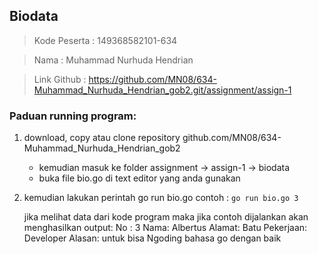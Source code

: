 ## Biodata 
> Kode Peserta	: 149368582101-634

> Nama   : Muhammad Nurhuda Hendrian

> Link Github  : <https://github.com/MN08/634-Muhammad_Nurhuda_Hendrian_gob2.git/assignment/assign-1>

### Paduan running program: 
1. download, copy atau clone repository github.com/MN08/634-Muhammad_Nurhuda_Hendrian_gob2
    * kemudian masuk ke folder assignment -> assign-1 -> biodata
    * buka file bio.go di text editor yang anda gunakan

2. kemudian lakukan perintah go run bio.go <angka>
    contoh : 
    `go run bio.go 3`

    jika melihat data dari kode program maka jika contoh dijalankan akan menghasilkan output:
    No : 3
    Nama: Albertus
    Alamat: Batu
    Pekerjaan: Developer
    Alasan: untuk bisa Ngoding bahasa go dengan baik
